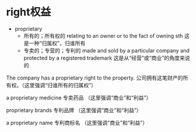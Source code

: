 # right权益

- proprietary
  - 所有的；所有权的 relating to an owner or to the fact of owning sth 这是一种“归属权”，归谁所有
  - 专卖的；专营的；专利的 made and sold by a particular company and protected by a registered trademark 这是从“经营”或“商业”的角度来说的

The company has a proprietary right to the property.
公司拥有这笔财产的所有权。（这里强调“归谁所有的归属权”）

a proprietary medicine
专卖药品 （这里强调“商业”和“利益”）

proprietary brands
专利品牌 （这里强调“商业”和“利益”）

a proprietary name
专利商标名 （这里强调“商业”和“利益”）












